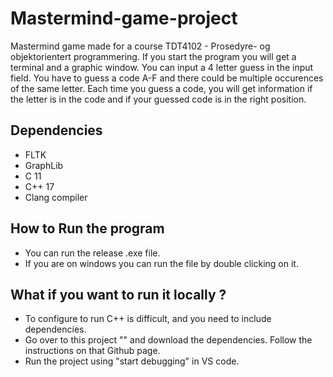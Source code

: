 # Mastermind-game-project
Mastermind game made for a course TDT4102 - Prosedyre- og objektorientert programmering. 
If you start the program you will get a terminal and a graphic window. 
You can input a 4 letter guess in the input field. You have to guess a code A-F and there could be multiple occurences of the same letter. 
Each time you guess a code, you will get information if the letter is in the code and if your guessed code is in the right position.

## Dependencies
- FLTK
- GraphLib
- C 11
- C++ 17
- Clang compiler

## How to Run the program
- You can run the release .exe file. 
- If you are on windows you can run the file by double clicking on it.

## What if you want to run it locally ?
- To configure to run C++ is difficult, and you need to include dependencies. 
- Go over to this project "" and download the dependencies. Follow the instructions on that Github page.
- Run the project using "start debugging" in VS code.

